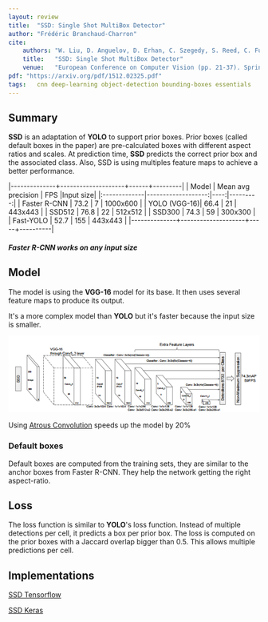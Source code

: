 ```yaml
---
layout: review
title:  "SSD: Single Shot MultiBox Detector"
author: "Frédéric Branchaud-Charron"
cite:
    authors: "W. Liu, D. Anguelov, D. Erhan, C. Szegedy, S. Reed, C. Fu, A. C. Berg"
    title:   "SSD: Single Shot MultiBox Detector"
    venue:   "European Conference on Computer Vision (pp. 21-37). Springer International Publishing"
pdf: "https://arxiv.org/pdf/1512.02325.pdf"
tags:   cnn deep-learning object-detection bounding-boxes essentials
---
```

## Summary

**SSD** is an adaptation of **YOLO** to support prior boxes. Prior boxes (called default boxes in the paper) are pre-calculated boxes with different aspect ratios and scales.
At prediction time, **SSD** predicts the correct prior box and the associated class. Also, SSD is using multiples feature maps to achieve a better performance.

|--------------+--------------------+------+---------|
| Model        | Mean avg precision | FPS |Input size|
|:-------------|-------------------:|----:|---------:|
| Faster R-CNN | 73.2               | 7   | 1000x600 |
| YOLO (VGG-16)| 66.4               | 21  | 443x443  |
| SSD512       | 76.8               | 22  | 512x512  |
| SSD300       | 74.3               | 59  | 300x300  |
| Fast-YOLO    | 52.7               | 155 | 443x443  |
|--------------+--------------------+-----+----------|


##### Faster R-CNN works on any input size

## Model

The model is using the **VGG-16** model for its base. It then uses several feature maps to produce its output.

It's a more complex model than **YOLO** but it's faster because the input size is smaller.

![ssd_model](/article/images/ssd_model.png)



Using [Atrous Convolution](https://arxiv.org/abs/1606.00915) speeds up the model by 20%

### Default boxes

Default boxes are computed from the training sets, they are similar to the anchor boxes from Faster R-CNN. They help the network getting the right aspect-ratio.



## Loss

The loss function is similar to **YOLO**'s loss function. Instead of multiple detections per cell, it predicts a box per prior box. The loss is computed on the prior boxes with a Jaccard overlap bigger than 0.5. This allows multiple predictions per cell.



## Implementations

[SSD Tensorflow](https://github.com/seann999/ssd_tensorflow)

[SSD Keras](https://github.com/rykov8/ssd_keras)
